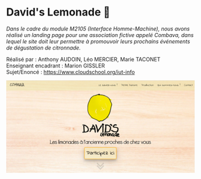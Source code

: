 # David's Lemonade :lemon:

*Dans le cadre du module M2105 (Interface Homme-Machine), nous avons réalisé un landing page pour une association fictive appelé Combava, dans lequel le site doit leur permettre à promouvoir leurs prochains événements de dégustation de citronnade.*


Réalisé par : Anthony AUDOIN, Léo MERCIER, Marie TACONET  
Enseignant encadrant : Marion GISSLER  
Sujet/Enoncé : https://www.cloudschool.org/iut-info  

![View](Site/images/View.PNG)
